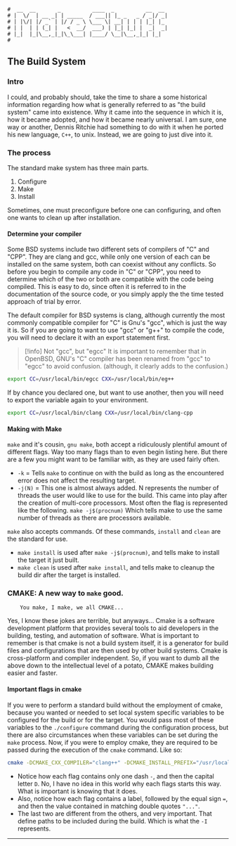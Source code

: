 ```text
#  __  __       _          ____  _          __  __
# |  \/  | __ _| | _____  / ___|| |_ _   _ / _|/ _|
# | |\/| |/ _` | |/ / _ \ \___ \| __| | | | |_| |_
# | |  | | (_| |   <  __/  ___) | |_| |_| |  _|  _|
# |_|  |_|\__,_|_|\_\___| |____/ \__|\__,_|_| |_|
#
```

## The Build System

### Intro

I could, and probably should, take the time to share a some historical information regarding how what is
generally referred to as "the build system" came into existence. Why it came into the sequence in which it
is, how it became adopted, and how it became nearly universal. I am sure, one way or another, Dennis Ritchie
had something to do with it when he ported his new language, `C++`, to unix. Instead, we are going to just
dive into it.

### The process

The standard make system has three main parts.

1. Configure
2. Make
3. Install

Sometimes, one must preconfigure before one can configuring, and often one wants to clean up after
installation.

#### Determine your compiler

Some BSD systems include two different sets of compilers of "C" and "CPP". They are clang and gcc, while only
one version of each can be installed on the same system, both can coexist without any conflicts. So before you
begin to compile any code in "C" or "CPP", you need to determine which of the two or both are compatible with
the code being compiled. This is easy to do, since often it is referred to in the documentation of the source
code, or you simply apply the the time tested approach of trial by error.

The default compiler for BSD systems is clang, although currently the most commonly compatible compiler for "C"
is Gnu's "gcc", which is just the way it is. So if you are going to want to use "gcc" or "g++" to compile the
code, you will need to declare it with an export statement first.

> [!info] Not "gcc", but "egcc"
> It is important to remember that in OpenBSD, GNU's "C" compiler has been renamed from "gcc" to "egcc" to
> avoid confusion. (although, it clearly adds to the confusion.)

```bash
export CC=/usr/local/bin/egcc CXX=/usr/local/bin/eg++
```

If by chance you declared one, but want to use another, then you will need to export the variable again to
your environment.

```bash
export CC=/usr/local/bin/clang CXX=/usr/local/bin/clang-cpp
```

#### Making with Make

`make` and it's cousin, `gnu make`, both accept a ridiculously plentiful amount of different flags. Way too
many flags than to even begin listing here. But there are a few you might want to be familiar with, as they
are used fairly often.

* `-k` = Tells `make` to continue on with the build as long as the encountered error does not affect the
	resulting target.
* `-j(N)` = This one is almost always added. N represents the number of threads the user would like to use for
	the build. This came into play after the creation of multi-core processors. Most often the flag is
	represented like the following. `make -j$(procnum)` Which tells make to use the same number of threads as
	there are processors available.

`make` also accepts commands. Of these commands, `install` and `clean` are the standard for use.

* `make install` is used after `make -j$(procnum)`, and tells make to install the target it just built.
* `make clean` is used after `make install`, and tells make to cleanup the build dir after the target is installed.

### CMAKE: A new way to `make` good.

		You make, I make, we all CMAKE...

Yes, I know these jokes are terrible, but anyways... Cmake is a software development platform that provides
several tools to aid developers in the building, testing, and automation of software. What is important to
remember is that cmake is not a build system itself, it is a generator for build files and configurations that
are then used by other build systems. Cmake is cross-platform and compiler independent. So, if you want to dumb
all the above down to the intellectual level of a potato, CMAKE makes building easier and faster.

#### Important flags in cmake

If you were to perform a standard build without the employment of cmake, because you wanted or needed to set local
system specific variables to be configured for the build or for the target. You would pass most of these variables to
the `./configure` command during the configuration process, but there are also circumstances when these
variables can be set during the `make` process. Now, if you were to employ cmake, they are required to be
passed during the execution of the `cmake` command. Like so:

```bash
cmake -DCMAKE_CXX_COMPILER="clang++" -DCMAKE_INSTALL_PREFIX="/usr/local" -DCMAKE_INSTALL_SYSCONFDIR="/etc" -DCMAKE_CXX_FLAGS="-I/usr/local/include" -DCMAKE_CXX_FLAGS="-I/usr/local/include/inotify" .
```

- Notice how each flag contains only one dash `-`, and then the capital letter `D`. No, I have no idea in this
world why each flags starts this way. What is important is knowing that it does.
- Also, notice how each flag contains a label, followed by the equal sign `=`, and then the value contained in
	matching double quotes `"..."`.
- The last two are different from the others, and very important. That define paths to be included during the
	build. Which is what the `-I` represents.


-----
